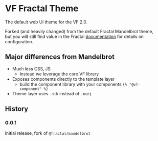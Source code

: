 # VF Fractal Theme

The default web UI theme for the VF 2.0.

Forked (and heavily changed) from the default Fractal Mandelbrot theme, but you
will still find value in the Fractal [documentation](http://fractal.build/guide)
for details on configuration.

## Major differences from Mandelbrot

- Much less CSS, JS
  - Instead we leverage the core VF library
- Exposes components directly to the template layer
  - build the component library with your components `{% "@vf-component" %}`
- Theme layer uses `.njk` instead of `.nunj`

## History

### 0.0.1

Initial release, fork of `@fractal/mandelbrot`
